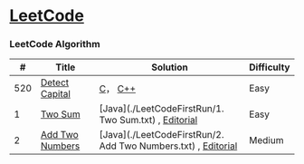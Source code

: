[LeetCode](https://leetcode.com/)
========

### LeetCode Algorithm


| # | Title | Solution | Difficulty |
|---| ----- | -------- | ---------- |
|520|[Detect Capital](https://leetcode.com/problems/detect-capital/)| [C](./algorithms/c/DetectCapital.c)， [C++](./algorithms/cpp/DetectCapital.cpp)|Easy|
|1|[Two Sum](https://leetcode.com/problems/two-sum)| [Java](./LeetCodeFirstRun/1. Two Sum.txt) , [Editorial](https://leetcode.com/articles/two-sum)|Easy|
|2|[Add Two Numbers](https://leetcode.com/problems/add-two-numbers)| [Java](./LeetCodeFirstRun/2. Add Two Numbers.txt) , [Editorial](https://leetcode.com/articles/add-two-numbers)|Medium|
